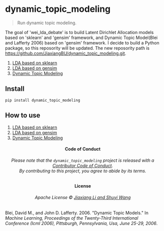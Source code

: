 
# dynamic_topic_modeling

> Run dynamic topic modeling.


<!-- README.md is generated from README.Rmd. Please edit that file -->


<!-- badges: start -->

<!-- badges: end -->

The goal of 'wei_lda_debate' is to build Latent Dirichlet Allocation
models based on 'sklearn' and 'gensim' framework, and Dynamic Topic
Model(Blei and Lafferty 2006) based on 'gensim' framework. I decide to
build a Python package, so this reposority will be updated. The new
reposority path is
<https://github.com/JiaxiangBU/dynamic_topic_modeling.git>.


1.  [LDA based on
    sklearn](https://nbviewer.jupyter.org/urls/jiaxiangbu.github.io/dynamic_topic_modeling/sklearn-lda.ipynb)
2.  [LDA based on
    gensim](https://nbviewer.jupyter.org/urls/jiaxiangbu.github.io/dynamic_topic_modeling/gensim-lda.ipynb)
3.  [Dynamic Topic
    Modeling](https://nbviewer.jupyter.org/urls/jiaxiangbu.github.io/dynamic_topic_modeling/dtm.ipynb)


## Install

`pip install dynamic_topic_modeling`

## How to use


1.  [LDA based on
    sklearn](https://nbviewer.jupyter.org/urls/jiaxiangbu.github.io/dynamic_topic_modeling/sklearn-lda.ipynb)
2.  [LDA based on
    gensim](https://nbviewer.jupyter.org/urls/jiaxiangbu.github.io/dynamic_topic_modeling/gensim-lda.ipynb)
3.  [Dynamic Topic
    Modeling](https://nbviewer.jupyter.org/urls/jiaxiangbu.github.io/dynamic_topic_modeling/dtm.ipynb)


<h4 align="center">

**Code of Conduct**

</h4>

<h6 align="center">

Please note that the `dynamic_topic_modeling` project is released with a
[Contributor Code of
Conduct](https://github.com/JiaxiangBU/dynamic_topic_modeling/blob/master/CODE_OF_CONDUCT.md).<br>By
contributing to this project, you agree to abide by its terms.

</h6>

<h4 align="center">

**License**

</h4>

<h6 align="center">

Apache License © [Jiaxiang Li and Shuyi
Wang](https://github.com/JiaxiangBU/dynamic_topic_modeling/blob/master/LICENSE.md)

</h6>

<div id="refs" class="references">

<div id="ref-Blei2006Dynamic">

Blei, David M., and John D. Lafferty. 2006. "Dynamic Topic Models." In
*Machine Learning, Proceedings of the Twenty-Third International
Conference (Icml 2006), Pittsburgh, Pennsylvania, Usa, June 25-29,
2006*.

</div>

</div>
